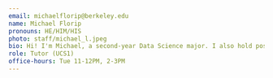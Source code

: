 ```yaml
---
email: michaelflorip@berkeley.edu
name: Michael Florip
pronouns: HE/HIM/HIS
photo: staff/michael_l.jpeg
bio: Hi! I'm Michael, a second-year Data Science major. I also hold positions as a Data Science Peer Advisor for CDSS and as a member of Data Science Society at Berkeley
role: Tutor (UCS1)
office-hours: Tue 11-12PM, 2-3PM
---
```

